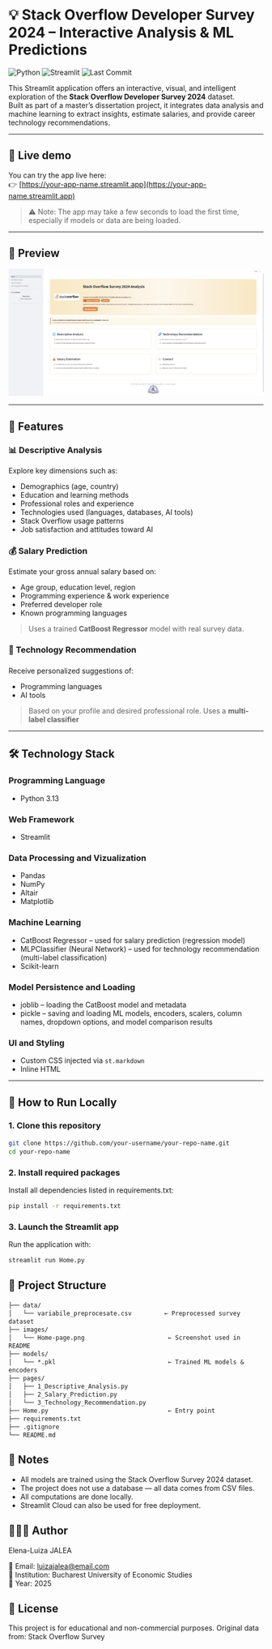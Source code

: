 # 💡 Stack Overflow Developer Survey 2024 – Interactive Analysis & ML Predictions

![Python](https://img.shields.io/badge/Python-3.13-blue.svg)
![Streamlit](https://img.shields.io/badge/Streamlit-1.45.1-orange)
![Last Commit](https://img.shields.io/github/last-commit/LuizaaElena/Stack-Overflow-Survey-2024-Analysis-and-ML)


This Streamlit application offers an interactive, visual, and intelligent exploration of the **Stack Overflow Developer Survey 2024** dataset.  
Built as part of a master’s dissertation project, it integrates data analysis and machine learning to extract insights, estimate salaries, and provide career technology recommendations.

---

## 🔗 Live demo

You can try the app live here:  
👉 [https://your-app-name.streamlit.app](https://your-app-name.streamlit.app)

> ⚠️ Note: The app may take a few seconds to load the first time, especially if models or data are being loaded.

---
## 📸 Preview

![Home Page Screenshot](images/Home-page.png)

---

## 🚀 Features

### 📊 Descriptive Analysis

Explore key dimensions such as:
- Demographics (age, country)
- Education and learning methods
- Professional roles and experience
- Technologies used (languages, databases, AI tools)
- Stack Overflow usage patterns
- Job satisfaction and attitudes toward AI

### 💰 Salary Prediction

Estimate your gross annual salary based on:
- Age group, education level, region
- Programming experience & work experience
- Preferred developer role
- Known programming languages

> Uses a trained **CatBoost Regressor** model with real survey data.

### 🤖 Technology Recommendation
###
Receive personalized suggestions of:
- Programming languages
- AI tools 

> Based on your profile and desired professional role. Uses a **multi-label classifier** 

---

## 🛠️ Technology Stack
### Programming Language
- Python 3.13

### Web Framework
- Streamlit 

### Data Processing and Vizualization
- Pandas
- NumPy 
- Altair
- Matplotlib    

### Machine Learning
- CatBoost Regressor – used for salary prediction (regression model)
- MLPClassifier (Neural Network) – used for technology recommendation (multi-label classification)
- Scikit-learn

### Model Persistence and Loading
- joblib – loading the CatBoost model and metadata
- pickle – saving and loading ML models, encoders, scalers, column names, dropdown options, and model comparison results

###  UI and Styling
- Custom CSS injected via ```st.markdown```
- Inline HTML

---
## 🚀 How to Run Locally

### 1. Clone this repository

```bash
git clone https://github.com/your-username/your-repo-name.git
cd your-repo-name
```
### 2. Install required packages

Install all dependencies listed in requirements.txt:
```bash
pip install -r requirements.txt
```

### 3. Launch the Streamlit app

Run the application with: 
```bash
streamlit run Home.py
```

## 📁 Project Structure
```
├── data/
│   └── variabile_preprocesate.csv         ← Preprocessed survey dataset
├── images/
│   └── Home-page.png                       ← Screenshot used in README
├── models/
│   └── *.pkl                               ← Trained ML models & encoders
├── pages/
│   ├── 1_Descriptive_Analysis.py
│   ├── 2_Salary_Prediction.py
│   └── 3_Technology_Recommendation.py
├── Home.py                                 ← Entry point
├── requirements.txt
├── .gitignore
└── README.md
```
## 📌 Notes

- All models are trained using the Stack Overflow Survey 2024 dataset.
- The project does not use a database — all data comes from CSV files.
- All computations are done locally.
- Streamlit Cloud can also be used for free deployment.

## 👩🏻‍🎓 Author
Elena-Luiza JALEA

📧 Email: luizajalea@email.com <br/>
🏫 Institution: Bucharest University of Economic Studies <br/>
📅 Year: 2025

## 📜 License
This project is for educational and non-commercial purposes.
Original data from: Stack Overflow Survey